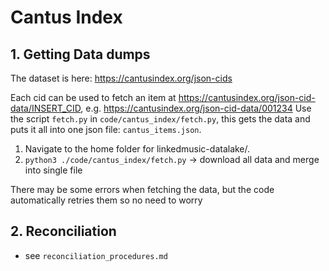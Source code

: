 # Cantus Index

## 1. Getting Data dumps

The dataset is here: https://cantusindex.org/json-cids

Each cid can be used to fetch an item at https://cantusindex.org/json-cid-data/INSERT_CID, e.g. https://cantusindex.org/json-cid-data/001234
Use the script `fetch.py` in `code/cantus_index/fetch.py`, this gets the data and puts it all into one json file: `cantus_items.json`.

1. Navigate to the home folder for linkedmusic-datalake/.
2. ```python3 ./code/cantus_index/fetch.py``` -> download all data and merge into single file

There may be some errors when fetching the data, but the code automatically retries them so no need to worry


## 2. Reconciliation

- see `reconciliation_procedures.md`